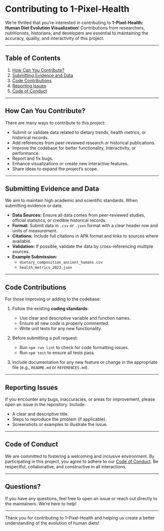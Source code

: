 # Contributing to 1-Pixel-Health

We’re thrilled that you’re interested in contributing to **1-Pixel-Health: Human Diet Evolution Visualization**! Contributions from researchers, nutritionists, historians, and developers are essential to maintaining the accuracy, quality, and interactivity of this project.

---

## Table of Contents

1. [How Can You Contribute?](#how-can-you-contribute)
2. [Submitting Evidence and Data](#submitting-evidence-and-data)
3. [Code Contributions](#code-contributions)
4. [Reporting Issues](#reporting-issues)
5. [Code of Conduct](#code-of-conduct)

---

## How Can You Contribute?

There are many ways to contribute to this project:

- Submit or validate data related to dietary trends, health metrics, or historical records.
- Add references from peer-reviewed research or historical publications.
- Improve the codebase for better functionality, interactivity, or performance.
- Report and fix bugs.
- Enhance visualizations or create new interactive features.
- Share ideas to expand the project’s scope.

---

## Submitting Evidence and Data

We aim to maintain high academic and scientific standards. When submitting evidence or data:

- **Data Sources:** Ensure all data comes from peer-reviewed studies, official statistics, or credible historical records.
- **Format:** Submit data in `.csv` or `.json` format with a clear header row and units of measurement.
- **Citations:** Include full citations in APA format and links to sources where available.
- **Validation:** If possible, validate the data by cross-referencing multiple sources.
- **Example Submission:**
   - `dietary_composition_ancient_humans.csv`
   - `health_metrics_2023.json`

---

## Code Contributions

For those improving or adding to the codebase:

1. Follow the existing **coding standards**:
   - Use clear and descriptive variable and function names.
   - Ensure all new code is properly commented.
   - Write unit tests for any new functionality.

2. Before submitting a pull request:
   - Run `npm run lint` to check for code formatting issues.
   - Run `npm test` to ensure all tests pass.

3. Include documentation for any new feature or change in the appropriate file (e.g., `README.md` or `REFERENCES.md`).

---

## Reporting Issues

If you encounter any bugs, inaccuracies, or areas for improvement, please open an issue in the repository. Include:

- A clear and descriptive title.
- Steps to reproduce the problem (if applicable).
- Screenshots or examples to illustrate the issue.

---

## Code of Conduct

We are committed to fostering a welcoming and inclusive environment. By participating in this project, you agree to adhere to our [Code of Conduct](CODE_OF_CONDUCT.md). Be respectful, collaborative, and constructive in all interactions.

---

## Questions?

If you have any questions, feel free to open an issue or reach out directly to the maintainers. We’re here to help!

---

Thank you for contributing to 1-Pixel-Health and helping us create a better understanding of the evolution of human diets!

